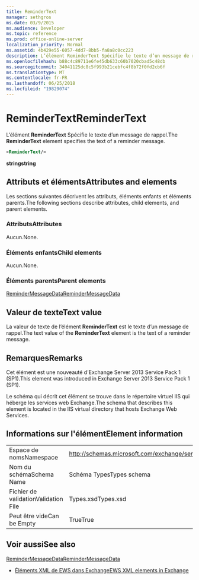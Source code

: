 ```yaml
---
title: ReminderText
manager: sethgros
ms.date: 03/9/2015
ms.audience: Developer
ms.topic: reference
ms.prod: office-online-server
localization_priority: Normal
ms.assetid: 4b429e55-6057-4dd7-8bb5-fa8a8c0cc223
description: L’élément ReminderText Spécifie le texte d’un message de rappel.
ms.openlocfilehash: b88c4c89711e6fe45db633c60b7020cbad5c48db
ms.sourcegitcommit: 34041125dc8c5f993b21cebfc4f8b72f0fd2cb6f
ms.translationtype: MT
ms.contentlocale: fr-FR
ms.lasthandoff: 06/25/2018
ms.locfileid: "19829074"
---
```

# <a name="remindertext"></a><span data-ttu-id="0dbc2-103">ReminderText</span><span class="sxs-lookup"><span data-stu-id="0dbc2-103">ReminderText</span></span>

<span data-ttu-id="0dbc2-104">L’élément **ReminderText** Spécifie le texte d’un message de rappel.</span><span class="sxs-lookup"><span data-stu-id="0dbc2-104">The **ReminderText** element specifies the text of a reminder message.</span></span> 
  
```XML
<ReminderText/>
```

 <span data-ttu-id="0dbc2-105">**string**</span><span class="sxs-lookup"><span data-stu-id="0dbc2-105">**string**</span></span>
## <a name="attributes-and-elements"></a><span data-ttu-id="0dbc2-106">Attributs et éléments</span><span class="sxs-lookup"><span data-stu-id="0dbc2-106">Attributes and elements</span></span>

<span data-ttu-id="0dbc2-107">Les sections suivantes décrivent les attributs, éléments enfants et éléments parents.</span><span class="sxs-lookup"><span data-stu-id="0dbc2-107">The following sections describe attributes, child elements, and parent elements.</span></span>
  
### <a name="attributes"></a><span data-ttu-id="0dbc2-108">Attributs</span><span class="sxs-lookup"><span data-stu-id="0dbc2-108">Attributes</span></span>

<span data-ttu-id="0dbc2-109">Aucun.</span><span class="sxs-lookup"><span data-stu-id="0dbc2-109">None.</span></span>
  
### <a name="child-elements"></a><span data-ttu-id="0dbc2-110">Éléments enfants</span><span class="sxs-lookup"><span data-stu-id="0dbc2-110">Child elements</span></span>

<span data-ttu-id="0dbc2-111">Aucun.</span><span class="sxs-lookup"><span data-stu-id="0dbc2-111">None.</span></span>
  
### <a name="parent-elements"></a><span data-ttu-id="0dbc2-112">Éléments parents</span><span class="sxs-lookup"><span data-stu-id="0dbc2-112">Parent elements</span></span>

[<span data-ttu-id="0dbc2-113">ReminderMessageData</span><span class="sxs-lookup"><span data-stu-id="0dbc2-113">ReminderMessageData</span></span>](remindermessagedata.md)
  
## <a name="text-value"></a><span data-ttu-id="0dbc2-114">Valeur de texte</span><span class="sxs-lookup"><span data-stu-id="0dbc2-114">Text value</span></span>

<span data-ttu-id="0dbc2-115">La valeur de texte de l’élément **ReminderText** est le texte d’un message de rappel.</span><span class="sxs-lookup"><span data-stu-id="0dbc2-115">The text value of the **ReminderText** element is the text of a reminder message.</span></span> 
  
## <a name="remarks"></a><span data-ttu-id="0dbc2-116">Remarques</span><span class="sxs-lookup"><span data-stu-id="0dbc2-116">Remarks</span></span>

<span data-ttu-id="0dbc2-117">Cet élément est une nouveauté d'Exchange Server 2013 Service Pack 1 (SP1).</span><span class="sxs-lookup"><span data-stu-id="0dbc2-117">This element was introduced in Exchange Server 2013 Service Pack 1 (SP1).</span></span>
  
<span data-ttu-id="0dbc2-118">Le schéma qui décrit cet élément se trouve dans le répertoire virtuel IIS qui héberge les services web Exchange.</span><span class="sxs-lookup"><span data-stu-id="0dbc2-118">The schema that describes this element is located in the IIS virtual directory that hosts Exchange Web Services.</span></span>
  
## <a name="element-information"></a><span data-ttu-id="0dbc2-119">Informations sur l'élément</span><span class="sxs-lookup"><span data-stu-id="0dbc2-119">Element information</span></span>

|||
|:-----|:-----|
|<span data-ttu-id="0dbc2-120">Espace de noms</span><span class="sxs-lookup"><span data-stu-id="0dbc2-120">Namespace</span></span>  <br/> |http://schemas.microsoft.com/exchange/services/2006/types  <br/> |
|<span data-ttu-id="0dbc2-121">Nom du schéma</span><span class="sxs-lookup"><span data-stu-id="0dbc2-121">Schema Name</span></span>  <br/> |<span data-ttu-id="0dbc2-122">Schéma Types</span><span class="sxs-lookup"><span data-stu-id="0dbc2-122">Types schema</span></span>  <br/> |
|<span data-ttu-id="0dbc2-123">Fichier de validation</span><span class="sxs-lookup"><span data-stu-id="0dbc2-123">Validation File</span></span>  <br/> |<span data-ttu-id="0dbc2-124">Types.xsd</span><span class="sxs-lookup"><span data-stu-id="0dbc2-124">Types.xsd</span></span>  <br/> |
|<span data-ttu-id="0dbc2-125">Peut être vide</span><span class="sxs-lookup"><span data-stu-id="0dbc2-125">Can be Empty</span></span>  <br/> |<span data-ttu-id="0dbc2-126">True</span><span class="sxs-lookup"><span data-stu-id="0dbc2-126">True</span></span>  <br/> |
   
## <a name="see-also"></a><span data-ttu-id="0dbc2-127">Voir aussi</span><span class="sxs-lookup"><span data-stu-id="0dbc2-127">See also</span></span>



[<span data-ttu-id="0dbc2-128">ReminderMessageData</span><span class="sxs-lookup"><span data-stu-id="0dbc2-128">ReminderMessageData</span></span>](remindermessagedata.md)


- [<span data-ttu-id="0dbc2-129">Éléments XML de EWS dans Exchange</span><span class="sxs-lookup"><span data-stu-id="0dbc2-129">EWS XML elements in Exchange</span></span>](ews-xml-elements-in-exchange.md)

